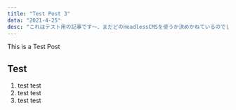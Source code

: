 ```yaml
---
title: "Test Post 3"
data: "2021-4-25"
desc: "これはテスト用の記事です〜、まだどのHeadlessCMSを使うか決めかねているのでしばしお待ちをぉ"
---
```


This is a Test Post

## Test

1. test test
2. test test
3. test test